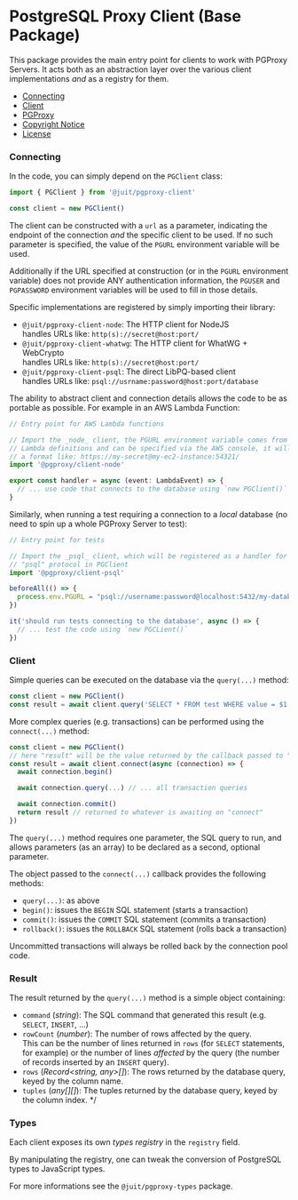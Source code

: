 # PostgreSQL Proxy Client (Base Package)

This package provides the main entry point for clients to work with PGProxy
Servers. It acts both as an abstraction layer over the various client
implementations _and_ as a registry for them.

* [Connecting](#connecting)
* [Client](#client)
* [PGProxy](https://github.com/juitnow/juit-pgproxy/blob/main/README.md)
* [Copyright Notice](https://github.com/juitnow/juit-pgproxy/blob/main/NOTICE.md)
* [License](https://github.com/juitnow/juit-pgproxy/blob/main/NOTICE.md)

### Connecting

In the code, you can simply depend on the `PGClient` class:

```ts
import { PGClient } from '@juit/pgproxy-client'

const client = new PGClient()
```

The client can be constructed with a `url` as a parameter, indicating the
endpoint of the connection _and_ the specific client to be used. If no such
parameter is specified, the value of the `PGURL` environment variable will be
used.

Additionally if the URL specified at construction (or in the `PGURL` environment
variable) does not provide ANY authentication information, the `PGUSER` and
`PGPASSWORD` environment variables will be used to fill in those details.

Specific implementations are registered by simply importing their library:

* `@juit/pgproxy-client-node`: The HTTP client for NodeJS \
  handles URLs like: `http(s)://secret@host:port/`
* `@juit/pgproxy-client-whatwg`: The HTTP client for WhatWG + WebCrypto \
  handles URLs like: `http(s)://secret@host:port/`
* `@juit/pgproxy-client-psql`: The direct LibPQ-based client \
  handles URLs like: `psql://usrname:password@host:port/database`

The ability to abstract client and connection details allows the code to be
as portable as possible. For example in an AWS Lambda Function:

```ts
// Entry point for AWS Lambda functions

// Import the _node_ client, the PGURL environment variable comes from the
// Lambda definitions and can be specified via the AWS console, it will have
// a format like: https://my-secret@my-ec2-instance:54321/
import '@pgproxy/client-node'

export const handler = async (event: LambdaEvent) => {
  // ... use code that connects to the database using `new PGClient()`
}
```

Similarly, when running a test requiring a connection to a _local_ database
(no need to spin up a whole PGProxy Server to test):

```ts
// Entry point for tests

// Import the _psql_ client, which will be registered as a handler for the
// "psql" protocol in PGClient
import '@pgproxy/client-psql'

beforeAll(() => {
  process.env.PGURL = "psql://username:password@localhost:5432/my-database"
})

it('should run tests connecting to the database', async () => {
  // ... test the code using `new PGCLient()`
})
```

### Client

Simple queries can be executed on the database via the `query(...)` method:

```ts
const client = new PGClient()
const result = await client.query('SELECT * FROM test WHERE value = $1', [ 'theValue' ])
```

More complex queries (e.g. transactions) can be performed using the
`connect(...)` method:

```ts
const client = new PGClient()
// here "result" will be the value returned by the callback passed to "connect"
const result = await client.connect(async (connection) => {
  await connection.begin()

  await connection.query(...) // ... all transaction queries

  await connection.commit()
  return result // returned to whatever is awaiting on "connect"
})
```

The `query(...)` method requires one parameter, the SQL query to run, and allows
parameters (as an array) to be declared as a second, optional parameter.

The object passed to the `connect(...)` callback provides the following methods:

* `query(...)`: as above
* `begin()`: issues the `BEGIN` SQL statement (starts a transaction)
* `commit()`: issues the `COMMIT` SQL statement (commits a transaction)
* `rollback()`: issues the `ROLLBACK` SQL statement (rolls back a transaction)

Uncommitted transactions will always be rolled back by the connection pool code.

### Result

The result returned by the `query(...)` method is a simple object containing:

* `command` (_string_): The SQL command that generated this result (e.g.
  `SELECT`, `INSERT`, ...)
* `rowCount` (_number_): The number of rows affected by the query. \
  This can be the number of lines returned in `rows` (for `SELECT`
  statements, for example) or the number of lines _affected_ by the query
  (the number of records inserted by an `INSERT` query).
* `rows` (_Record<string, any>[]_): The rows returned by the database query,
  keyed by the column name.
* `tuples` (_any[][]_): The tuples returned by the database query, keyed by
  the column index. */


### Types

Each client exposes its own _types registry_ in the `registry` field.

By manipulating the registry, one can tweak the conversion of PostgreSQL types
to JavaScript types.

For more informations see the `@juit/pgproxy-types` package.
